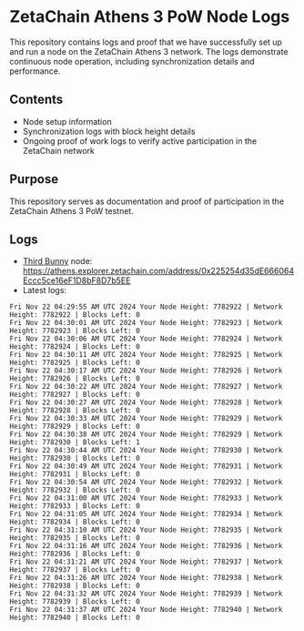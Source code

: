 # ZetaChain Athens 3 PoW Node Logs
This repository contains logs and proof that we have successfully set up and run a node on the ZetaChain Athens 3 network. The logs demonstrate continuous node operation, including synchronization details and performance.

## Contents
- Node setup information
- Synchronization logs with block height details
- Ongoing proof of work logs to verify active participation in the ZetaChain network

## Purpose
This repository serves as documentation and proof of participation in the ZetaChain Athens 3 PoW testnet.

## Logs

- [Third Bunny](https://thirdbunny.xyz/) node: https://athens.explorer.zetachain.com/address/0x225254d35dE666064Eccc5ce16eF1D8bF8D7b5EE
- Latest logs:
```
Fri Nov 22 04:29:55 AM UTC 2024 Your Node Height: 7782922 | Network Height: 7782922 | Blocks Left: 0
Fri Nov 22 04:30:01 AM UTC 2024 Your Node Height: 7782923 | Network Height: 7782923 | Blocks Left: 0
Fri Nov 22 04:30:06 AM UTC 2024 Your Node Height: 7782924 | Network Height: 7782924 | Blocks Left: 0
Fri Nov 22 04:30:11 AM UTC 2024 Your Node Height: 7782925 | Network Height: 7782925 | Blocks Left: 0
Fri Nov 22 04:30:17 AM UTC 2024 Your Node Height: 7782926 | Network Height: 7782926 | Blocks Left: 0
Fri Nov 22 04:30:22 AM UTC 2024 Your Node Height: 7782927 | Network Height: 7782927 | Blocks Left: 0
Fri Nov 22 04:30:27 AM UTC 2024 Your Node Height: 7782928 | Network Height: 7782928 | Blocks Left: 0
Fri Nov 22 04:30:33 AM UTC 2024 Your Node Height: 7782929 | Network Height: 7782929 | Blocks Left: 0
Fri Nov 22 04:30:38 AM UTC 2024 Your Node Height: 7782929 | Network Height: 7782930 | Blocks Left: 1
Fri Nov 22 04:30:44 AM UTC 2024 Your Node Height: 7782930 | Network Height: 7782930 | Blocks Left: 0
Fri Nov 22 04:30:49 AM UTC 2024 Your Node Height: 7782931 | Network Height: 7782931 | Blocks Left: 0
Fri Nov 22 04:30:54 AM UTC 2024 Your Node Height: 7782932 | Network Height: 7782932 | Blocks Left: 0
Fri Nov 22 04:31:00 AM UTC 2024 Your Node Height: 7782933 | Network Height: 7782933 | Blocks Left: 0
Fri Nov 22 04:31:05 AM UTC 2024 Your Node Height: 7782934 | Network Height: 7782934 | Blocks Left: 0
Fri Nov 22 04:31:10 AM UTC 2024 Your Node Height: 7782935 | Network Height: 7782935 | Blocks Left: 0
Fri Nov 22 04:31:16 AM UTC 2024 Your Node Height: 7782936 | Network Height: 7782936 | Blocks Left: 0
Fri Nov 22 04:31:21 AM UTC 2024 Your Node Height: 7782937 | Network Height: 7782937 | Blocks Left: 0
Fri Nov 22 04:31:26 AM UTC 2024 Your Node Height: 7782938 | Network Height: 7782938 | Blocks Left: 0
Fri Nov 22 04:31:32 AM UTC 2024 Your Node Height: 7782939 | Network Height: 7782939 | Blocks Left: 0
Fri Nov 22 04:31:37 AM UTC 2024 Your Node Height: 7782940 | Network Height: 7782940 | Blocks Left: 0
```
